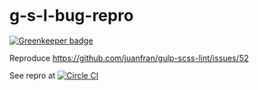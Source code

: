# g-s-l-bug-repro

[![Greenkeeper badge](https://badges.greenkeeper.io/SpainTrain/g-s-l-bug-repro.svg)](https://greenkeeper.io/)

Reproduce https://github.com/juanfran/gulp-scss-lint/issues/52

See repro at [![Circle CI](https://circleci.com/gh/SpainTrain/g-s-l-bug-repro/tree/master.svg?style=svg)](https://circleci.com/gh/SpainTrain/g-s-l-bug-repro/tree/master)
